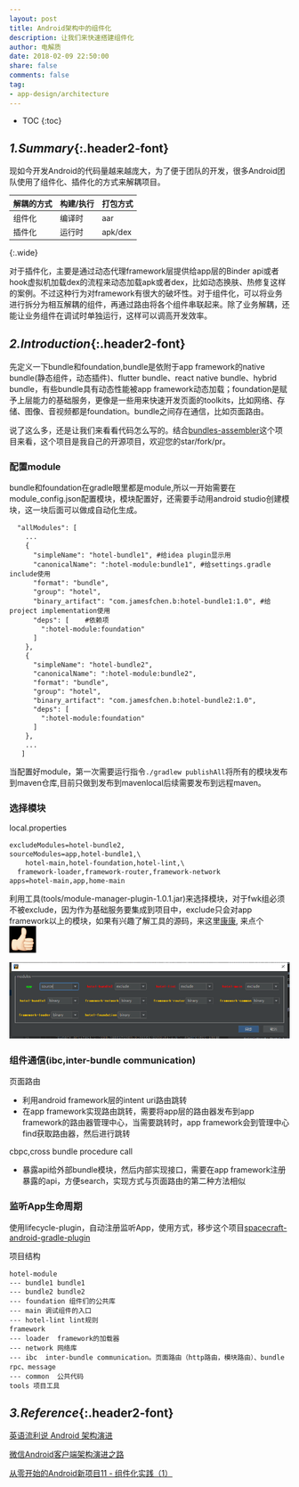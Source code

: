 ```yaml
---
layout: post
title: Android架构中的组件化
description: 让我们来快速搭建组件化
author: 电解质
date: 2018-02-09 22:50:00
share: false
comments: false
tag: 
- app-design/architecture
---
```

* TOC
{:toc}
## *1.Summary*{:.header2-font}
现如今开发Android的代码量越来越庞大，为了便于团队的开发，很多Android团队使用了组件化、插件化的方式来解耦项目。

| 解耦的方式| 构建/执行  | 打包方式|
|------------ | ------------- | -------------|       
|组件化 |      编译时 |     aar|
|插件化 |      运行时 |     apk/dex|
{:.wide}

对于插件化，主要是通过动态代理framework层提供给app层的Binder api或者hook虚拟机加载dex的流程来动态加载apk或者dex，比如动态换肤、热修复这样的案例。不过这种行为对framework有很大的破坏性。对于组件化，可以将业务进行拆分为相互解耦的组件，再通过路由将各个组件串联起来。除了业务解耦，还能让业务组件在调试时单独运行，这样可以调高开发效率。

## *2.Introduction*{:.header2-font}

先定义一下bundle和foundation,bundle是依附于app framework的native bundle(静态组件，动态插件)、flutter bundle、react native bundle、hybrid bundle，有些bundle具有动态性能被app framework动态加载；foundation是赋予上层能力的基础服务，更像是一些用来快速开发页面的toolkits，比如网络、存储、图像、音视频都是foundation。bundle之间存在通信，比如页面路由。

说了这么多，还是让我们来看看代码怎么写的。结合[bundles-assembler](https://github.com/JamesfChen/bundles-assembler)这个项目来看，这个项目是我自己的开源项目，欢迎您的star/fork/pr。

### 配置module
bundle和foundation在gradle眼里都是module,所以一开始需要在module_config.json配置模块，模块配置好，还需要手动用android studio创建模块，这一块后面可以做成自动化生成。
```
  "allModules": [
    ...
    {
      "simpleName": "hotel-bundle1", #给idea plugin显示用
      "canonicalName": ":hotel-module:bundle1", #给settings.gradle include使用
      "format": "bundle",
      "group": "hotel",
      "binary_artifact": "com.jamesfchen.b:hotel-bundle1:1.0", #给project implementation使用
      "deps": [    #依赖项
        ":hotel-module:foundation"
      ]
    },
    {
      "simpleName": "hotel-bundle2",
      "canonicalName": ":hotel-module:bundle2",
      "format": "bundle",
      "group": "hotel",
      "binary_artifact": "com.jamesfchen.b:hotel-bundle2:1.0",
      "deps": [
        ":hotel-module:foundation"
      ]
    },
    ...
   ]
```
当配置好module，第一次需要运行指令`./gradlew publishAll`将所有的模块发布到maven仓库,目前只做到发布到mavenlocal后续需要发布到远程maven。


### 选择模块

local.properties
```
excludeModules=hotel-bundle2,
sourceModules=app,hotel-bundle1,\
    hotel-main,hotel-foundation,hotel-lint,\
  framework-loader,framework-router,framework-network
apps=hotel-main,app,home-main
```

利用工具(tools/module-manager-plugin-1.0.1.jar)来选择模块，对于fwk组必须不被exclude，因为作为基础服务要集成到项目中，exclude只会对app framework以上的模块，如果有兴趣了解工具的源码，来这里[康康](https://github.com/JamesfChen/bundles-assembler/tree/main/module-manager-intellij-plugin), 来点个![img](https://github.com/JamesfChen/bundles-assembler/blob/main/android/img.png)

![picture](https://github.com/JamesfChen/bundles-assembler/blob/main/android/tools/bundles.png)

### 组件通信(ibc,inter-bundle communication)

页面路由
- 利用android framework层的intent uri路由跳转
- 在app framework实现路由跳转，需要将app层的路由器发布到app framework的路由器管理中心，当需要跳转时，app framework会到管理中心find获取路由器，然后进行跳转

cbpc,cross bundle procedure call
- 暴露api给外部bundle模块，然后内部实现接口，需要在app framework注册暴露的api，方便search，实现方式与页面路由的第二种方法相似

### 监听App生命周期
使用lifecycle-plugin，自动注册监听App，使用方式，移步这个项目[spacecraft-android-gradle-plugin](https://github.com/JamesfChen/spacecraft-android-gradle-plugin)

项目结构
```
hotel-module
--- bundle1 bundle1
--- bundle2 bundle2
--- foundation 组件们的公共库
--- main 调试组件的入口
--- hotel-lint lint规则
framework
--- loader  framework的加载器
--- network 网络库
--- ibc  inter-bundle communication。页面路由（http路由，模块路由）、bundle rpc、message
--- common  公共代码
tools 项目工具
```

## *3.Reference*{:.header2-font}
[英语流利说 Android 架构演进](https://blog.dreamtobe.cn/2016/05/29/lls_architecture/)

[微信Android客户端架构演进之路](http://www.infoq.com/cn/articles/wechat-android-app-architecture)

[从零开始的Android新项目11 - 组件化实践（1）](http://blog.zhaiyifan.cn/2016/10/20/android-new-project-from-0-p11/)
